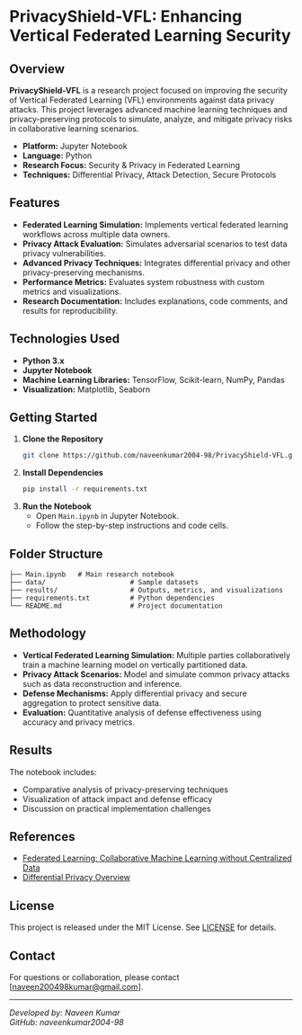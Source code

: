 # PrivacyShield-VFL: Enhancing Vertical Federated Learning Security

## Overview

**PrivacyShield-VFL** is a research project focused on improving the security of Vertical Federated Learning (VFL) environments against data privacy attacks. This project leverages advanced machine learning techniques and privacy-preserving protocols to simulate, analyze, and mitigate privacy risks in collaborative learning scenarios.

- **Platform:** Jupyter Notebook
- **Language:** Python
- **Research Focus:** Security & Privacy in Federated Learning
- **Techniques:** Differential Privacy, Attack Detection, Secure Protocols

## Features

- **Federated Learning Simulation:** Implements vertical federated learning workflows across multiple data owners.
- **Privacy Attack Evaluation:** Simulates adversarial scenarios to test data privacy vulnerabilities.
- **Advanced Privacy Techniques:** Integrates differential privacy and other privacy-preserving mechanisms.
- **Performance Metrics:** Evaluates system robustness with custom metrics and visualizations.
- **Research Documentation:** Includes explanations, code comments, and results for reproducibility.

## Technologies Used

- **Python 3.x**
- **Jupyter Notebook**
- **Machine Learning Libraries:** TensorFlow, Scikit-learn, NumPy, Pandas
- **Visualization:** Matplotlib, Seaborn

## Getting Started

1. **Clone the Repository**
   ```bash
   git clone https://github.com/naveenkumar2004-98/PrivacyShield-VFL.git
   ```
2. **Install Dependencies**
   ```bash
   pip install -r requirements.txt
   ```
3. **Run the Notebook**
   - Open `Main.ipynb` in Jupyter Notebook.
   - Follow the step-by-step instructions and code cells.

## Folder Structure

```
├── Main.ipynb   # Main research notebook
├── data/                     # Sample datasets
├── results/                  # Outputs, metrics, and visualizations
├── requirements.txt          # Python dependencies
└── README.md                 # Project documentation
```

## Methodology

- **Vertical Federated Learning Simulation:** Multiple parties collaboratively train a machine learning model on vertically partitioned data.
- **Privacy Attack Scenarios:** Model and simulate common privacy attacks such as data reconstruction and inference.
- **Defense Mechanisms:** Apply differential privacy and secure aggregation to protect sensitive data.
- **Evaluation:** Quantitative analysis of defense effectiveness using accuracy and privacy metrics.

## Results

The notebook includes:
- Comparative analysis of privacy-preserving techniques
- Visualization of attack impact and defense efficacy
- Discussion on practical implementation challenges

## References

- [Federated Learning: Collaborative Machine Learning without Centralized Data](https://ai.googleblog.com/2017/04/federated-learning-collaborative.html)
- [Differential Privacy Overview](https://en.wikipedia.org/wiki/Differential_privacy)

## License

This project is released under the MIT License. See [LICENSE](LICENSE) for details.

## Contact

For questions or collaboration, please contact [naveen200498kumar@gmail.com].

---

*Developed by: Naveen Kumar*  
*GitHub: naveenkumar2004-98*
